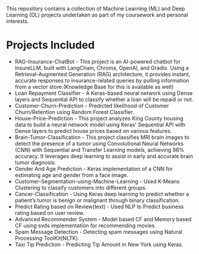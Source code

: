 This repository contains a collection of Machine Learning (ML) and Deep Learning (DL) projects undertaken as part of my coursework and personal interests.

# Projects Included

+ RAG-Insurance-ChatBot - This project is an AI-powered chatbot for InsureLLM, built with LangChain, Chroma, OpenAI, and Gradio. Using a Retrieval-Augmented Generation (RAG) architecture, it provides instant, accurate responses to insurance-related queries by pulling information from a vector store.(Knowledge Base for this is available as well)
+  Loan Repayment Classifier - A Keras-based neural network using Dense layers and Sequential API to classify whether a loan will be repaid or not.
+ Customer-Churn-Prediction - Predicted likelihood of Customer Churn/Retention using Random Forest Classifier.
+ House-Price-Prediction - This project analyzes King County housing data to build a neural network model using Keras' Sequential API with Dense layers to predict house prices based on various features.
+ Brain-Tumor-Classification - This project classifies MRI brain images to detect the presence of a tumor using Convolutional Neural Networks (CNN) with Sequential and Transfer Learning models, achieving 98% accuracy. It leverages deep learning to assist in early and accurate brain tumor diagnosis.
+ Gender And Age Prediction -  Keras implementation of a CNN for estimating age and gender from a face image.
+ Customer-Segmentation-using-Machine-Learning - Used K-Means Clustering to classify customers into different groups.
+ Cancer-Classification - Using Keras deep learning to predict whether a patient’s tumor is benign or malignant through binary classification.
+ Predict Rating based on Review(text) - Used NLP to Predict business rating based on user review.
+ Advanced Recommender System - Model based CF and Memory based CF using svds implementation for recommending movies.
+ Spam Message Detection - Detecting spam messages using Natural Processing ToolKit(NLTK).
+ Taxi Tip Prediction - Predicting Tip Amount in New York using Keras.
